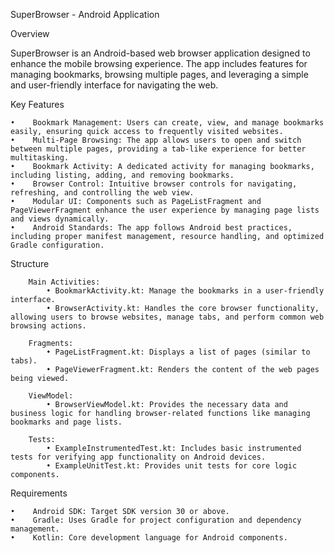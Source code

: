 SuperBrowser - Android Application

Overview

SuperBrowser is an Android-based web browser application designed to enhance the mobile browsing experience. The app includes features for managing bookmarks, browsing multiple pages, and leveraging a simple and user-friendly interface for navigating the web.

Key Features

    •    Bookmark Management: Users can create, view, and manage bookmarks easily, ensuring quick access to frequently visited websites.
    •    Multi-Page Browsing: The app allows users to open and switch between multiple pages, providing a tab-like experience for better multitasking.
    •    Bookmark Activity: A dedicated activity for managing bookmarks, including listing, adding, and removing bookmarks.
    •    Browser Control: Intuitive browser controls for navigating, refreshing, and controlling the web view.
    •    Modular UI: Components such as PageListFragment and PageViewerFragment enhance the user experience by managing page lists and views dynamically.
    •    Android Standards: The app follows Android best practices, including proper manifest management, resource handling, and optimized Gradle configuration.

Structure

        Main Activities:
            • BookmarkActivity.kt: Manage the bookmarks in a user-friendly interface.
            • BrowserActivity.kt: Handles the core browser functionality, allowing users to browse websites, manage tabs, and perform common web browsing actions.
    
        Fragments:
            • PageListFragment.kt: Displays a list of pages (similar to tabs).
            • PageViewerFragment.kt: Renders the content of the web pages being viewed.
        
        ViewModel:
            • BrowserViewModel.kt: Provides the necessary data and business logic for handling browser-related functions like managing bookmarks and page lists.
                
        Tests:
            • ExampleInstrumentedTest.kt: Includes basic instrumented tests for verifying app functionality on Android devices.
            • ExampleUnitTest.kt: Provides unit tests for core logic components.

Requirements

    •    Android SDK: Target SDK version 30 or above.
    •    Gradle: Uses Gradle for project configuration and dependency management.
    •    Kotlin: Core development language for Android components.

